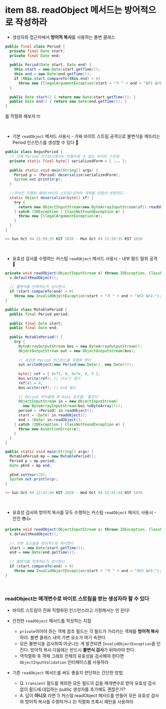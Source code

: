 # item 88. readObject 메서드는 방어적으로 작성하라

* 생성자와 접근자에서 **방어적 복사**를 사용하는 불변 클래스

```java
public final class Period {
  private final Date start;
  private final Date end;
  
  public Period(Date start, Date end) {
    this.start = new Date(start.getTime());
    this.end = new Date(end.getTime());
    if (this.start.compareTo(this.end) > 0)
      throw new IllegalArgumentException(start + "가 " + end + "보다 늦다.");
  }
  
  public Date start() { return new Date(start.getTime()); }
  public Date end() { return new Date(end.getTime()); }
}
```

를 직렬화 해보자 🤓

<br>

* 기본 `readObject` 메서드 사용시 - 가짜 바이트 스트림 공격으로 불변식을 깨뜨리는 Period 인스턴스를 생성할 수 있다 🤯

```java
public class BogusPeriod {
  // 진짜 Period 인스턴스에서는 만들어질 수 없는 바이트 스트림
  private static final byte[] serializedForm = { ... };
  
  public static void main(String[] args) {
    Period p = (Period) deserialize(serializedForm);
    System.out.println(p);
  }
  
  //주어진 직렬화 형태(바이트 스트림)로부터 객체를 만들어 반환한다.
  static Object deserialize(byte[] sf) {
    try {
      return new ObjectInputStream(new ByteArrayInputStream(sf)).readObject();
    } catch (IOException | ClassNotFoundException e) {
      throw new IllegalArgumentException(e);
    }
  }
}

>> Sun Oct 04 21:59:35 KST 2020 - Mon Oct 04 21:59:35 KST 2010
```

<br>

* 유효성 검사를 수행하는 커스텀 `readObject` 메서드 사용시 - 내부 필드 탈취 공격 🤯

```java
private void readObject(ObjectInputStream s) throws IOException, ClassNotFoundException {
  s.defaultReadObject();
  
  // 불변식을 만족하는지 검사한다.
  if (start.compareTo(end) > 0)
    throw new InvalidObjectException(start + "가 " + end + "보다 늦다.");
}
```

```java
public class MutablePeriod {
  public final Period period;
  
  public final Date start;
  public final Date end;
  
  public MutablePeriod() {
    try {
      ByteArrayOutputStream bos = new ByteArrayOutputStream();
      ObjectOutputStream out = new ObjectOutputStream(bos);
      
      // 유효한 Period 인스턴스를 직렬화 한다
      out.writeObject(new Period(new Date(), new Date()));
      
      byte[] ref = { 0x71, 0, 0x7e, 0, 5 };
      bos.write(ref); // start 필드
      ref[4] = 4;
      bos.write(ref); // end 필드
      
      // Period 역직렬화 후 Date 참조를 '훔친다'
      ObjectInputStream in = new ObjectInputStream(
        new ByteArrayInputStream(bos.toByteArray()));
      period = (Period) in.readObject();
      start = (Date) in.readObject();
      end = (Date) in.readObject();
    } catch (IOException | ClassNotFoundException e) {
      throw new AssertionError(e);
    }
  }
}     
```

```java
public static void main(String[] args) {
  MutablePeriod mp = new MutablePeriod();
  Period p = mp.period;
  Date pEnd = mp.end;
  
  pEnd.setYear(78);
  System.out.println(p);
}

>> Sun Oct 04 22:41:44 KST 2020 - Wed Oct 04 22:41:44 KST 1978
```

<br>

* 유효성 검사와 방어적 복사를 모두 수행하는 커스텀 `readObject` 메서드 사용시 - 안전 😎👍

```java
private void readObject(ObjectInputStream s) throws IOException, ClassNotFoundException {
  s.defaultReadObject();
  
  // 가변 요소들을 방어적으로 복사한다
  start = new Date(start.getTime());
  end = new Date(end.getTime());
  
  // 불변식을 만족하는지 검사한다
  if (start.compareTo(end) > 0)
    throw new InvalidObjectException(start + "가 " + end + "보다 늦다.");
}
```

<br>

### readObject는 매개변수로 바이트 스트림을 받는 생성자라 할 수 있다
* 바이트 스트림이 진짜 직렬화된 인스턴스라고 가정해서는 안 된다!

* 안전한 `readObject` 메서드를 작성하는 지침
  * `private`이어야 하는 객체 참조 필드는 각 필드가 가리키는 객체를 **방어적 복사**하라. 불변 클래스 내의 가변 요소가 여기 속한다.
  * 모든 불변식을 검사하여 어긋나는 게 발견되면 `InvalidObjectException`을 던진다. 방어적 복사 다음에는 반드시 **불변식 검사**가 뒤따라야 한다.
  * 역직렬화 후 객체 그래프 전체의 유효성을 검사해야 한다면 `ObjectInputValidation` 인터페이스를 사용하라

* 기존 `readObject` 메서드를 써도 좋을지 판단하는 간단한 방법

  * Q. `transient` 필드를 제외한 모든 필드의 값을 매개변수로 받아 유효성 검사 없이 필드에 대입하는 public 생성자를 추가해도 괜찮은가?
  * A. 답이 **아니오** 라면 1) 커스텀 readObject 메서드를 만들어 모든 유효성 검사와 방어적 복사를 수행하거나 2) 직렬화 프록시 패턴을 사용하라
